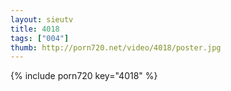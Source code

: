 ```yaml
--- 
layout: sieutv
title: 4018
tags: ["004"]
thumb: http://porn720.net/video/4018/poster.jpg
---
```

{% include porn720 key="4018" %} 
